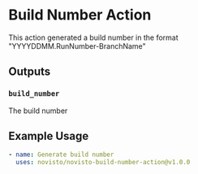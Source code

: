# Build Number Action

This action generated a build number in the format "YYYYDDMM.RunNumber-BranchName"

## Outputs

### `build_number`

The build number

## Example Usage

```yaml
- name: Generate build number
  uses: novisto/novisto-build-number-action@v1.0.0
```
